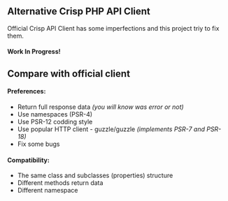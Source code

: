 ## Alternative Crisp PHP API Client

Official Crisp API Client has some imperfections and this project triy to fix them. 

#### Work In Progress!

## Compare with official client

#### Preferences:

* Return full response data _(you will know was error or not)_
* Use namespaces (PSR-4)
* Use PSR-12 codding style
* Use popular HTTP client - guzzle/guzzle _(implements PSR-7 and PSR-18)_
* Fix some bugs

#### Compatibility:

* The same class and subclasses (properties) structure
* Different methods return data
* Different namespace
